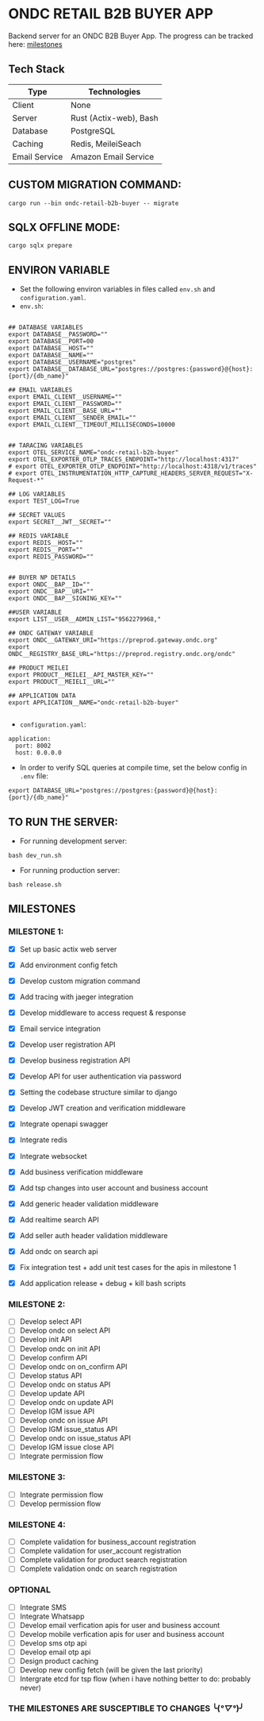 
# ONDC RETAIL B2B BUYER APP
 
Backend server for an ONDC B2B Buyer App.
The progress can be tracked here: [milestones](##MILESTONES)


## Tech Stack
| Type | Technologies |
|---|---|
| Client | None |
| Server | Rust (Actix-web), Bash |
| Database | PostgreSQL |
| Caching | Redis, MeileiSeach |
| Email Service | Amazon Email Service |


## CUSTOM MIGRATION COMMAND:

```
cargo run --bin ondc-retail-b2b-buyer -- migrate
```
## SQLX OFFLINE MODE:

```
cargo sqlx prepare
```

## ENVIRON VARIABLE 
- Set the following environ variables in files called `env.sh` and `configuration.yaml`.
- `env.sh`:
```

## DATABASE VARIABLES
export DATABASE__PASSWORD=""
export DATABASE__PORT=00
export DATABASE__HOST=""
export DATABASE__NAME=""
export DATABASE__USERNAME="postgres"
export DATABASE__DATABASE_URL="postgres://postgres:{password}@{host}:{port}/{db_name}"

## EMAIL VARIABLES
export EMAIL_CLIENT__USERNAME=""
export EMAIL_CLIENT__PASSWORD=""
export EMAIL_CLIENT__BASE_URL=""
export EMAIL_CLIENT__SENDER_EMAIL=""
export EMAIL_CLIENT__TIMEOUT_MILLISECONDS=10000


## TARACING VARIABLES
export OTEL_SERVICE_NAME="ondc-retail-b2b-buyer"
export OTEL_EXPORTER_OTLP_TRACES_ENDPOINT="http://localhost:4317"
# export OTEL_EXPORTER_OTLP_ENDPOINT="http://localhost:4318/v1/traces"
# export OTEL_INSTRUMENTATION_HTTP_CAPTURE_HEADERS_SERVER_REQUEST="X-Request-*"

## LOG VARIABLES
export TEST_LOG=True

## SECRET VALUES
export SECRET__JWT__SECRET=""

## REDIS VARIABLE
export REDIS__HOST=""
export REDIS__PORT=""
export REDIS_PASSWORD=""


## BUYER NP DETAILS
export ONDC__BAP__ID=""
export ONDC__BAP__URI=""
export ONDC__BAP__SIGNING_KEY=""

##USER VARIABLE
export LIST__USER__ADMIN_LIST="9562279968,"

## ONDC GATEWAY VARIABLE
export ONDC__GATEWAY_URI="https://preprod.gateway.ondc.org"
export ONDC__REGISTRY_BASE_URL="https://preprod.registry.ondc.org/ondc"

## PRODUCT MEILEI
export PRODUCT__MEILEI__API_MASTER_KEY=""
export PRODUCT__MEIELI__URL=""

## APPLICATION DATA
export APPLICATION__NAME="ondc-retail-b2b-buyer"


```

-  `configuration.yaml`:

```
application:
  port: 8002
  host: 0.0.0.0

```

- In order to verify SQL queries at compile time, set the below config in `.env` file:
```
export DATABASE_URL="postgres://postgres:{password}@{host}:{port}/{db_name}"

```

## TO RUN THE SERVER:
- For running development server:
```
bash dev_run.sh
```
- For running production server:
```
bash release.sh
```

## MILESTONES
### MILESTONE 1:
* [x] Set up basic actix web server
* [x] Add environment config fetch
* [x] Develop custom migration command
* [x] Add tracing with jaeger integration
* [x] Develop middleware to access request & response
* [x] Email service integration
* [x] Develop user registration API
* [x] Develop business registration API
* [x] Develop API for user authentication via password
* [x] Setting the codebase structure similar to django
* [x] Develop JWT creation and verification middleware
* [x] Integrate openapi swagger
* [x] Integrate redis
* [x] Integrate websocket 
* [x] Add business verification middleware
* [x] Add tsp changes into user account and business account
* [x] Add generic header validation middleware
* [x] Add realtime search API
* [x] Add seller auth header validation middleware
* [x] Add ondc on search api
* [x] Fix integration test + add unit test cases for the apis in milestone 1
* [x] Add application release + debug + kill bash scripts 



### MILESTONE 2:
* [ ] Develop select API
* [ ] Develop ondc on select API
* [ ] Develop init API
* [ ] Develop ondc on init API
* [ ] Develop confirm API
* [ ] Develop ondc on on_confirm API
* [ ] Develop status API
* [ ] Develop ondc on status API
* [ ] Develop update API
* [ ] Develop ondc on update API
* [ ] Develop IGM issue API
* [ ] Develop ondc on issue API
* [ ] Develop IGM issue_status API
* [ ] Develop ondc on issue_status API
* [ ] Develop IGM issue close API
* [ ] Integrate permission flow

### MILESTONE 3:
* [ ] Integrate permission flow
* [ ] Develop permission flow

### MILESTONE 4:
* [ ] Complete validation for business_account registration
* [ ] Complete validation for user_account registration
* [ ] Complete validation for product search registration
* [ ] Complete validation ondc on search registration

### OPTIONAL

* [ ] Integrate SMS
* [ ] Integrate Whatsapp
* [ ] Develop email verfication apis for user and business account
* [ ] Develop mobile verfication apis for user and business account
* [ ] Develop sms otp api
* [ ] Develop email otp api
* [ ] Design product caching
* [ ] Develop new config fetch (will be given the last priority)
* [ ] Intergrate etcd for tsp flow (when i have nothing better to do: probably never)
### THE MILESTONES ARE SUSCEPTIBLE TO CHANGES ╰(*°▽°*)╯